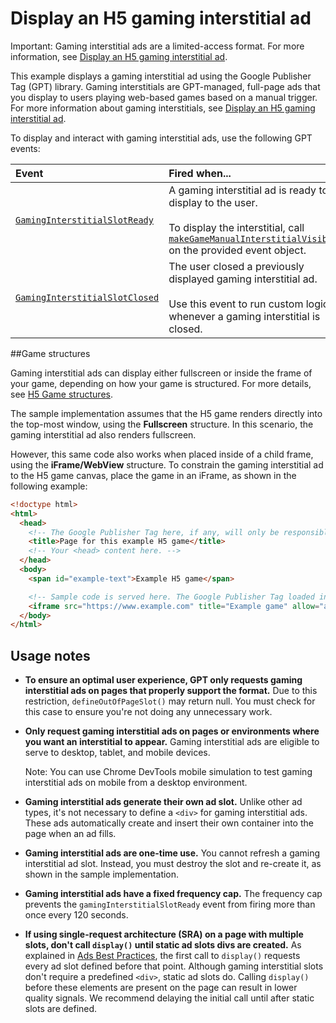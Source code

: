 # Display an H5 gaming interstitial ad

Important: Gaming interstitial ads are a limited-access format. For more
information, see [Display an H5 gaming interstitial ad][admanger_hc_gia].

This example displays a gaming interstitial ad using the Google Publisher Tag
(GPT) library. Gaming interstitials are GPT-managed, full-page ads that you
display to users playing web-based games based on a manual trigger. For more
information about gaming interstitials, see
[Display an H5 gaming interstitial ad][admanger_hc_gia].

To display and interact with gaming interstitial ads, use the following GPT
events:

Event                        | Fired when...
:--------------------------- | :-------------------------------------------
[`GamingInterstitialSlotReady`][]  | A gaming interstitial ad is ready to display to the user.<br><br>To display the interstitial, call [`makeGameManualInterstitialVisible()`][] on the provided event object.
[`GamingInterstitialSlotClosed`][] | The user closed a previously displayed gaming interstitial ad.<br><br>Use this event to run custom logic whenever a gaming interstitial is closed.

##Game structures

Gaming interstitial ads can display either fullscreen or inside the frame of
your game, depending on how your game is structured. For more details, see
[H5 Game structures][admanager_hc_game_structures].

The sample implementation assumes that the H5 game renders directly into the
top-most window, using the **Fullscreen** structure. In this scenario, the
gaming interstitial ad also renders fullscreen.

However, this same code also works when placed inside of a child frame, using
the **iFrame/WebView** structure. To constrain the gaming interstitial ad to the
H5 game canvas, place the game in an iFrame, as shown in the following example:

```html
<!doctype html>
<html>
  <head>
    <!-- The Google Publisher Tag here, if any, will only be responsible for serving ads outside of the H5 game. -->
    <title>Page for this example H5 game</title>
    <!-- Your <head> content here. -->
  </head>
  <body>
    <span id="example-text">Example H5 game</span>

    <!-- Sample code is served here. The Google Publisher Tag loaded in this frame will only be used within the H5 game. -->
    <iframe src="https://www.example.com" title="Example game" allow="autoplay"></iframe>
  </body>
</html>
```

## Usage notes

*   **To ensure an optimal user experience, GPT only requests gaming
    interstitial ads on pages that properly support the format.** Due to this
    restriction, `defineOutOfPageSlot()` may return null. You must check for
    this case to ensure you're not doing any unnecessary work.

*   **Only request gaming interstitial ads on pages or environments where you
    want an interstitial to appear.** Gaming interstitial ads are eligible to
    serve to desktop, tablet, and mobile devices.

    Note: You can use Chrome DevTools mobile simulation to test gaming
    interstitial ads on mobile from a desktop environment.

*   **Gaming interstitial ads generate their own ad slot.** Unlike other ad
    types, it's not necessary to define a `<div>` for gaming interstitial ads.
    These ads automatically create and insert their own container into the page
    when an ad fills.

*   **Gaming interstitial ads are one-time use.** You cannot refresh a gaming
    interstitial ad slot. Instead, you must destroy the slot and re-create it,
    as shown in the sample implementation.

*   **Gaming interstitial ads have a fixed frequency cap.** The frequency cap
    prevents the `gamingInterstitialSlotReady` event from firing more than once
    every 120 seconds.

*   **If using single-request architecture (SRA) on a page with multiple slots,
    don't call `display()` until static ad slots divs are created.** As
    explained in [Ads Best Practices][guide_sra], the first call to `display()`
    requests every ad slot defined before that point. Although gaming
    interstitial slots don't require a predefined `<div>`, static ad slots do.
    Calling `display()` before these elements are present on the page can result
    in lower quality signals. We recommend delaying the initial call until after
    static slots are defined.

[admanager_hc_game_structures]: //support.google.com/admanager/answer/14637831#h5-game-structures
[admanger_hc_gia]: //support.google.com/admanager/answer/14640119
[guide_sra]: //developers.google.com/publisher-tag/guides/ad-best-practices#use_single_request_architecture_correctly
[`GamingInterstitialSlotClosed`]: //developers.google.com/publisher-tag/reference#googletag.events.GameManualInterstitialSlotClosedEvent
[`GamingInterstitialSlotReady`]: //developers.google.com/publisher-tag/reference#googletag.events.GameManualInterstitialSlotReadyEvent
[`makeGameManualInterstitialVisible()`]: //developers.google.com/publisher-tag/reference#googletag.events.GameManualInterstitialSlotReadyEvent.makeGameManualInterstitialVisible
